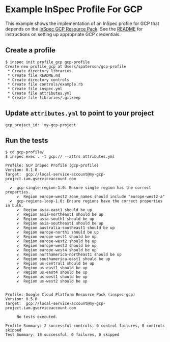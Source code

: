 # Example InSpec Profile For GCP

This example shows the implementation of an InSpec profile for GCP that depends on the [InSpec GCP Resource Pack](https://github.com/inspec/inspec-gcp).  See the [README](https://github.com/inspec/inspec-gcp) for instructions on setting up appropriate GCP credentials.

##  Create a profile 

```
$ inspec init profile_gcp gcp-profile
Create new profile_gcp at Users/spaterson/gcp-profile
 * Create directory libraries
 * Create file README.md
 * Create directory controls
 * Create file controls/example.rb
 * Create file inspec.yml
 * Create file attributes.yml
 * Create file libraries/.gitkeep
```

## Update `attributes.yml` to point to your project

```
gcp_project_id: 'my-gcp-project'
```

## Run the tests

```
$ cd gcp-profile/
$ inspec exec . -t gcp:// --attrs attributes.yml

Profile: GCP InSpec Profile (gcp-profile)
Version: 0.1.0
Target:  gcp://local-service-account@my-gcp-project.iam.gserviceaccount.com

  ✔  gcp-single-region-1.0: Ensure single region has the correct properties.
     ✔  Region europe-west2 zone_names should include "europe-west2-a"
  ✔  gcp-regions-loop-1.0: Ensure regions have the correct properties in bulk.
     ✔  Region asia-east1 should be up
     ✔  Region asia-northeast1 should be up
     ✔  Region asia-south1 should be up
     ✔  Region asia-southeast1 should be up
     ✔  Region australia-southeast1 should be up
     ✔  Region europe-north1 should be up
     ✔  Region europe-west1 should be up
     ✔  Region europe-west2 should be up
     ✔  Region europe-west3 should be up
     ✔  Region europe-west4 should be up
     ✔  Region northamerica-northeast1 should be up
     ✔  Region southamerica-east1 should be up
     ✔  Region us-central1 should be up
     ✔  Region us-east1 should be up
     ✔  Region us-east4 should be up
     ✔  Region us-west1 should be up
     ✔  Region us-west2 should be up


Profile: Google Cloud Platform Resource Pack (inspec-gcp)
Version: 0.5.0
Target:  gcp://local-service-account@my-gcp-project.iam.gserviceaccount.com

     No tests executed.

Profile Summary: 2 successful controls, 0 control failures, 0 controls skipped
Test Summary: 18 successful, 0 failures, 0 skipped
```